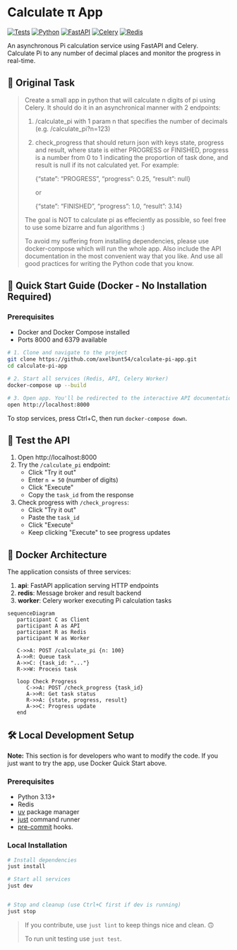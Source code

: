 # Calculate π App

[![Tests](https://github.com/axelbunt54/calculate-pi-app/actions/workflows/tests.yml/badge.svg)](https://github.com/axelbunt54/calculate-pi-app/actions/workflows/tests.yml)
[![Python](https://img.shields.io/badge/python-3.13+-blue.svg)](https://www.python.org/downloads/)
[![FastAPI](https://img.shields.io/badge/FastAPI-0.116+-green.svg)](https://fastapi.tiangolo.com/)
[![Celery](https://img.shields.io/badge/Celery-5.4+-green.svg)](https://docs.celeryq.dev/)
[![Redis](https://img.shields.io/badge/Redis-7+-red.svg)](https://redis.io/)

An asynchronous Pi calculation service using FastAPI and Celery.  
Calculate Pi to any number of decimal places and monitor the progress in real-time.


## 📖 Original Task

> Create a small app in python that will calculate n digits of pi using Celery. It should do it in an asynchronical manner with 2 endpoints:
> 
> 1. /calculate_pi with 1 param n that specifies the number of decimals (e.g. /calculate_pi?n=123)
> 
> 2. check_progress that should return json with keys state, progress and result, where state is either PROGRESS or FINISHED, progress is a number from 0 to 1 indicating the proportion of task done, and result is null if its not calculated yet. For example:
> 
>     {“state”: “PROGRESS”, “progress”: 0.25, “result”: null}
> 
>     or
> 
>     {“state”: “FINISHED”, “progress”: 1.0, “result”: 3.14}
> 
> 
> The goal is NOT to calculate pi as effeciently as possible, so feel free to use some bizarre and fun algorithms :)
> 
> To avoid my suffering from installing dependencies, please use docker-compose which will run the whole app. Also include the API documentation in the most convenient way that you like. And use all good practices for writing the Python code that you know.


## 🚀 Quick Start Guide (Docker - No Installation Required)

### Prerequisites

- Docker and Docker Compose installed
- Ports 8000 and 6379 available

```bash
# 1. Clone and navigate to the project
git clone https://github.com/axelbunt54/calculate-pi-app.git
cd calculate-pi-app

# 2. Start all services (Redis, API, Celery Worker)
docker-compose up --build

# 3. Open app. You'll be redirected to the interactive API documentation
open http://localhost:8000
```

To stop services, press Ctrl+C, then run `docker-compose down`.


## 📝 Test the API

1. Open http://localhost:8000
2. Try the `/calculate_pi` endpoint:
   - Click "Try it out"
   - Enter `n = 50` (number of digits)
   - Click "Execute"
   - Copy the `task_id` from the response
3. Check progress with `/check_progress`:
   - Click "Try it out"
   - Paste the `task_id`
   - Click "Execute"
   - Keep clicking "Execute" to see progress updates


## 🐳 Docker Architecture

The application consists of three services:

1. **api**: FastAPI application serving HTTP endpoints
2. **redis**: Message broker and result backend
3. **worker**: Celery worker executing Pi calculation tasks

```mermaid
sequenceDiagram
   participant C as Client
   participant A as API
   participant R as Redis
   participant W as Worker
    
   C->>A: POST /calculate_pi {n: 100}
   A->>R: Queue task
   A->>C: {task_id: "..."}
   R->>W: Process task
    
   loop Check Progress
      C->>A: POST /check_progress {task_id}
      A->>R: Get task status
      R->>A: {state, progress, result}
      A->>C: Progress update
   end
```


## 🛠️ Local Development Setup

**Note:** This section is for developers who want to modify the code.
If you just want to try the app, use Docker Quick Start above.

### Prerequisites

- Python 3.13+
- Redis
- [uv](https://docs.astral.sh/uv/getting-started/installation/) package manager
- [just](https://github.com/casey/just) command runner
- [pre-commit](https://pre-commit.com/#install) hooks.

### Local Installation

```bash
# Install dependencies
just install

# Start all services
just dev


# Stop and cleanup (use Ctrl+C first if dev is running)
just stop
```

> If you contribute, use `just lint` to keep things nice and clean. 🙃
> 
> To run unit testing use `just test`.
